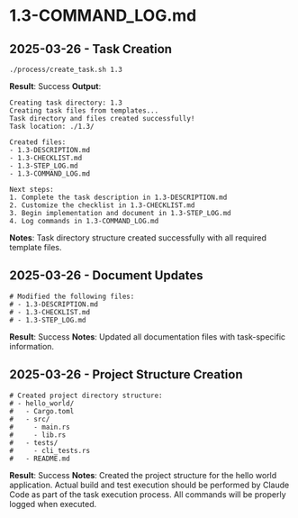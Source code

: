 # 1.3-COMMAND_LOG.md

## 2025-03-26 - Task Creation
```command
./process/create_task.sh 1.3
```
**Result**: Success
**Output**: 
```
Creating task directory: 1.3
Creating task files from templates...
Task directory and files created successfully!
Task location: ./1.3/

Created files:
- 1.3-DESCRIPTION.md
- 1.3-CHECKLIST.md
- 1.3-STEP_LOG.md
- 1.3-COMMAND_LOG.md

Next steps:
1. Complete the task description in 1.3-DESCRIPTION.md
2. Customize the checklist in 1.3-CHECKLIST.md
3. Begin implementation and document in 1.3-STEP_LOG.md
4. Log commands in 1.3-COMMAND_LOG.md
```
**Notes**: Task directory structure created successfully with all required template files.

## 2025-03-26 - Document Updates
```command
# Modified the following files:
# - 1.3-DESCRIPTION.md
# - 1.3-CHECKLIST.md
# - 1.3-STEP_LOG.md
```
**Result**: Success
**Notes**: Updated all documentation files with task-specific information.

## 2025-03-26 - Project Structure Creation
```command
# Created project directory structure:
# - hello_world/
#   - Cargo.toml
#   - src/
#     - main.rs
#     - lib.rs
#   - tests/
#     - cli_tests.rs
#   - README.md
```
**Result**: Success
**Notes**: Created the project structure for the hello world application. Actual build and test execution should be performed by Claude Code as part of the task execution process. All commands will be properly logged when executed.
